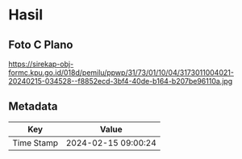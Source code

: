 # Hasil

## Foto C Plano

https://sirekap-obj-formc.kpu.go.id/018d/pemilu/ppwp/31/73/01/10/04/3173011004021-20240215-034528--f8852ecd-3bf4-40de-b164-b207be96110a.jpg


## Metadata

| Key        | Value               |
| ---------- | ------------------- |
| Time Stamp | 2024-02-15 09:00:24 |



